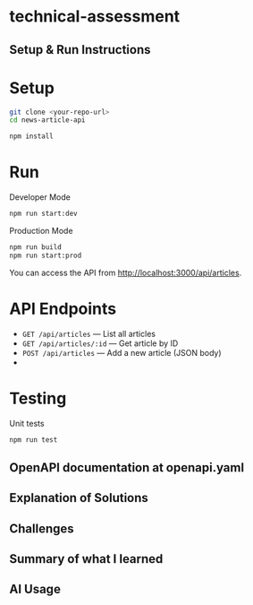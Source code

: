 # technical-assessment

## Setup & Run Instructions

# Setup
```bash
git clone <your-repo-url>
cd news-article-api

npm install
```

# Run
Developer Mode
```bash
npm run start:dev
```
Production Mode
```bash
npm run build
npm run start:prod
```

You can access the API from [http://localhost:3000/api/articles](http://localhost:3000/api/articles).


# API Endpoints

- `GET /api/articles` — List all articles
- `GET /api/articles/:id` — Get article by ID
- `POST /api/articles` — Add a new article (JSON body)
-

# Testing

Unit tests
```bash
npm run test
```

OpenAPI documentation at openapi.yaml
-
Explanation of Solutions
-

Challenges
-

Summary of what I learned
-

AI Usage
-
